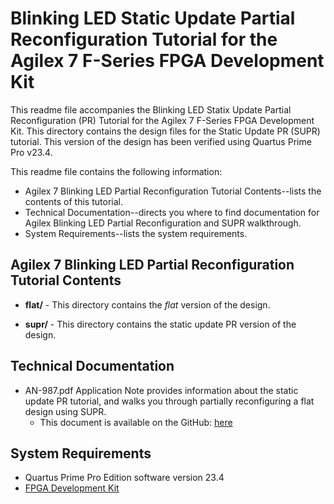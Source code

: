 # Blinking LED Static Update Partial Reconfiguration Tutorial for the Agilex 7 F-Series FPGA Development Kit

This readme file accompanies the Blinking LED Statix Update Partial Reconfiguration (PR) Tutorial for the Agilex 7 F-Series FPGA Development Kit. This directory contains the design files for the Static Update PR (SUPR) tutorial. This version of the design has been verified using Quartus Prime Pro v23.4.

This readme file contains the following information:

*  Agilex 7 Blinking LED Partial Reconfiguration Tutorial Contents--lists the contents of this tutorial.
*  Technical Documentation--directs you where to find documentation for Agilex Blinking LED Partial Reconfiguration and SUPR walkthrough.
*  System Requirements--lists the system requirements.

## Agilex 7 Blinking LED Partial Reconfiguration Tutorial Contents

*  **flat/** - This directory contains the *flat* version of the design.

*  **supr/** - This directory contains the static update PR version of the design.

## Technical Documentation

*  AN-987.pdf Application Note provides information about the static update PR tutorial, and walks you through partially reconfiguring a flat design using SUPR.
   *  This document is available on the GitHub: [here](AN-987.pdf)

## System Requirements

*  Quartus Prime Pro Edition software version 23.4
*  [FPGA Development Kit](https://www.intel.com/content/www/us/en/products/details/fpga/development-kits/agilex.html)

